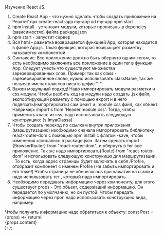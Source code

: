 Изучение React JS.

1. Create React App - что нужно сделать чтобы создать приложение на Реакте?
	npx create-react-app my-app
	cd my-app
	npm start
2. npm install - установит модули, которые прописаны в depencies (зависимостях) файла package.json
3. npm start - запустит сервер
4. Вся html - разметка возвращается функцией App, которая находится в файле App.js. Такая функция, которая возвращает разметку
называется компонентой.
5. Синтаксис: Все приложение должно быть обернуто одним тегом, то есть необходимо заключить все
приложение в один тег в функции App.
Следует учесть что существуют множества зарезервированных слов. Пример: так как class - зарезервированное слово,
нужно использовать className, так же нельзя в именах классов писать дефис "-"
6. Важен модульный подход! Надо импортировать модули разметки и css модули.
Чтобы разбить код на модули надо создать .jsx  файл, экспортирующий разметку с помощью export и в него подвязать(импортировать)
сам реакт и .module.css файл, как объект. Например: import s from 'Header.module.css'. Тогда, чтобы применить класс из css,
надо использовать следующую конструкцию: {s.ImyaClassa}
7. Чтобы создать переход по ссылкам внутри приложения (маршрутизацию) необходимо сначала импортировать библиотеку
react-router-dom с помощью npm install с флагом -save, чтобы изменения записались в package.json. Затем сделать
import {BrowserRouter} from "react-router-dom"; и обернуть в тег <BrowserRouter/> все приложение. Так же надо
импортировать{Route} from "react-router-dom" и использовать следующую конструкицю для маршрутизации:
<Route path="/Profile" component={Profile}/>. То есть, когда адрес страницы будет включать в себя /Profile, <Route/> отобразит
компонент с именем Profile (Не забыть импортировать и его тоже!)
Чтобы страница не обновлялась при нажатии на ссылки надо использовать тег <NavLink to="">, который надо импортировать.
8. Необходимо передавать информацию через компоненту, для этого существует props - Это объект, содержащий информацию. Он передается
по умолчанию, но он пустой. Чтобы передать информацию через проп надо использовать конструкцию вида, например:
 <Post name='' time='' avatar='' picture='' content=''/>
 Чтобы получить информацию надо обратиться к объекту: 
 const Post = (props) =>{
	 return(
		<div className={s.post_content}>
           {props.content}
        </div>
	 );
 };